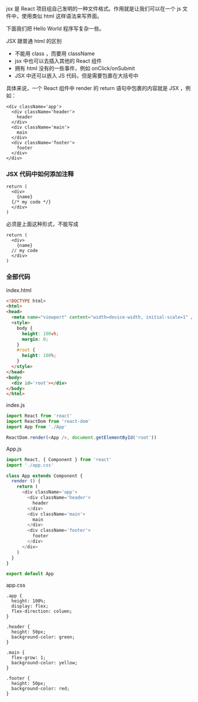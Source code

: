 jsx 是 React 项目组自己发明的一种文件格式。作用就是让我们可以在一个 js 文件中，使用类似 html 这样语法来写界面。

下面我们把 Hello World 程序写复杂一些。

JSX 跟普通 html 的区别

- 不能用 class ，而要用 className
- jsx 中也可以去插入其他的 React 组件
- 拥有 html 没有的一些事件，例如 onClick/onSubmit
- JSX 中还可以嵌入 JS 代码，但是需要包裹在大括号中

具体来说，一个 React 组件中 render 的 return 语句中包裹的内容就是 JSX ，例如：
```
<div className='app'>
  <div className='header'>
    header
  </div>
  <div className='main'>
    main
  </div>
  <div className='footer'>
    footer
  </div>
</div>
```
### JSX 代码中如何添加注释
```
return (
  <div>
    {name}
  {/* my code */}
  </div>
)
```
必须是上面这种形式，不能写成
```
return (
  <div>
    {name}
  // my code
  </div>
)
```

### 全部代码

index.html
```html
<!DOCTYPE html>
<html>
<head>
  <meta name="viewport" content="width=device-width, initial-scale=1" />
  <style>
    body {
      height: 100vh;
      margin: 0;
    }
    #root {
      height: 100%;
    }
  </style>
</head>
<body>
  <div id='root'></div>
</body>
</html>
```
index.js
```js
import React from 'react'
import ReactDom from 'react-dom'
import App from './App'

ReactDom.render(<App />, document.getElementById('root'))
```
App.js
```js
import React, { Component } from 'react'
import './app.css'

class App extends Component {
  render () {
    return (
      <div className='app'>
        <div className='header'>
          header
        </div>
        <div className='main'>
          main
        </div>
        <div className='footer'>
          footer
        </div>
      </div>
    )
  }
}

export default App
```
app.css
```
.app {
  height: 100%;
  display: flex;
  flex-direction: column;
}

.header {
  height: 50px;
  background-color: green;
}

.main {
  flex-grow: 1;
  background-color: yellow;
}

.footer {
  height: 50px;
  background-color: red;
}
```
